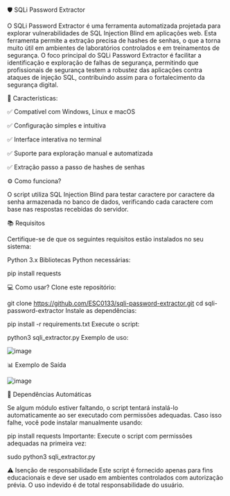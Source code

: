 🛡️ SQLi Password Extractor 

O SQLi Password Extractor é uma ferramenta automatizada projetada para explorar vulnerabilidades de SQL Injection Blind em aplicações web. Esta ferramenta permite a extração precisa de hashes de senhas, o que a torna muito útil em ambientes de laboratórios controlados e em treinamentos de segurança. O foco principal do SQLi Password Extractor é facilitar a identificação e exploração de falhas de segurança, permitindo que profissionais de segurança testem a robustez das aplicações contra ataques de injeção SQL, contribuindo assim para o fortalecimento da segurança digital.

🚀 Características:

✅ Compatível com Windows, Linux e macOS

✅ Configuração simples e intuitiva

✅ Interface interativa no terminal

✅ Suporte para exploração manual e automatizada

✅ Extração passo a passo de hashes de senhas


⚙️ Como funciona?

O script utiliza SQL Injection Blind para testar caractere por caractere da senha armazenada no banco de dados, verificando cada caractere com base nas respostas recebidas do servidor.

📚 Requisitos

Certifique-se de que os seguintes requisitos estão instalados no seu sistema:

Python 3.x
Bibliotecas Python necessárias:

pip install requests

💻 Como usar?
Clone este repositório:

git clone https://github.com/ESC0133/sqli-password-extractor.git
cd sqli-password-extractor
Instale as dependências:

pip install -r requirements.txt
Execute o script:

python3 sqli_extractor.py
Exemplo de uso:

![image](https://github.com/user-attachments/assets/02d3430d-8dbf-4621-807f-9daba3fafad1)


📊 Exemplo de Saída

![image](https://github.com/user-attachments/assets/6af82b1d-b373-46e4-b763-c4930da2c02a)


🐍 Dependências Automáticas

Se algum módulo estiver faltando, o script tentará instalá-lo automaticamente ao ser executado com permissões adequadas. Caso isso falhe, você pode instalar manualmente usando:

pip install requests
Importante: Execute o script com permissões adequadas na primeira vez:


sudo python3 sqli_extractor.py

⚠️ Isenção de responsabilidade
Este script é fornecido apenas para fins educacionais e deve ser usado em ambientes controlados com autorização prévia. O uso indevido é de total responsabilidade do usuário.
